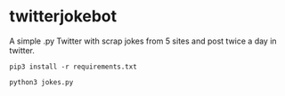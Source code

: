 # twitterjokebot
A simple .py Twitter with scrap jokes from 5 sites and post twice a day in twitter.

```
pip3 install -r requirements.txt 
```


```
python3 jokes.py
```
